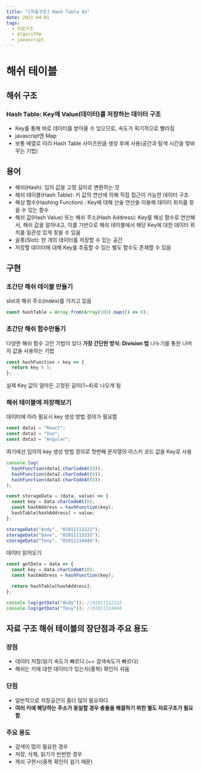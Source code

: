 ```yaml
---
title: "[자료구조] Hash Table 01"
date: 2021-04-01
tags:
  - 자료구조
  - algorithm
  - javascript
---
```


# 해쉬 테이블

## 해쉬 구조

### Hash Table: Key에 Value(데이터)를 저장하는 데이터 구조

- Key를 통해 바로 데이터를 받아올 수 있으므로, 속도가 획기적으로 빨라짐
- javascript엔 Map
- 보통 배열로 미리 Hash Table 사이즈만큼 생성 후에 사용(공간과 탐색 시간을 맞바꾸는 기법)

## 용어

- 해쉬(Hash): 임의 값을 고정 길이로 변환하는 것
- 해쉬 테이블(Hash Table): 키 값의 연산에 의해 직접 접근이 가능한 데이터 구조
- 해싱 함수(Hashing Function) : Key에 대해 산술 연산을 이용해 데이터 위치를 찾을 수 있는 함수
- 해쉬 값(Hash Value) 또는 해쉬 주소(Hash Address): Key를 해싱 함수로 연산해서, 해쉬 값을 알아내고, 이를 기반으로 해쉬 테이블에서 해당 Key에 대한 데이터 위치를 일관성 있게 찾을 수 있음
- 슬롯(Slot): 한 개의 데이터를 저장할 수 있는 공간
- 저장할 데이터에 대해 Key를 추출할 수 있는 별도 함수도 존재할 수 있음

## 구현

### 초간단 해쉬 테이블 만들기

slot과 해쉬 주소(index)를 가지고 있음

```javascript
const hashTable = Array.from(Array(10)).map(() => 0);
```

### 초간단 해쉬 함수만들기

다양한 해쉬 함수 고안 기법이 있다
**가장 간단한 방식: Division 법**
나누기를 통한 나머지 값을 사용하는 기법

```javascript
const hashFunction = key => {
  return key % 5;
};
```

실제 Key 값이 얼마든 고정된 길이(1~4)로 나오게 됨

### 해쉬 테이블에 저장해보기

데이터에 따라 필요시 key 생성 방법 정의가 필요함

```javascript
const data1 = "React";
const data2 = "Vue";
const data3 = "Angular";
```

여기에선 임의의 key 생성 방법 정의로 첫번째 문자열의 아스키 코드 값을 Key로 사용

```javascript
console.log(
  hashFunction(data1.charCodeAt(0)),
  hashFunction(data2.charCodeAt(0)),
  hashFunction(data3.charCodeAt(0))
);

const storageData = (data, value) => {
  const key = data.charCodeAt(0);
  const hashAddress = hashFunction(key);
  hashTable[hashAddress] = value;
};

storageData("Andy", "01011112222");
storageData("Dave", "01011113333");
storageData("Tony", "01011114444");
```

데이터 읽어오기

```javascript
const getData = data => {
  const key = data.charCodeAt(0);
  const hashAddress = hashFunction(key);

  return hashTable[hashAddress];
};

console.log(getData("Andy")); //01011112222
console.log(getData("Tony")); //01011114444
```

## 자료 구조 해쉬 테이블의 장단점과 주요 용도

### 장점

- 데이터 저장/읽기 속도가 빠르다.(== 검색속도가 빠르다)
- 해쉬는 키에 대한 데이터가 있는지(중복) 확인이 쉬움

### 단점

- 일반적으로 저장공간이 좀더 많이 필요하다
- **여러 키에 해당하는 주소가 동일할 경우 충돌을 해결하기 위한 별도 자료구조가 필요함**

### 주요 용도

- 검색이 많이 필요한 경우
- 저장, 삭제, 읽기가 빈번한 경우
- 캐쉬 구현시(중복 확인이 쉽기 때문)

